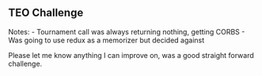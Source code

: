 ## TEO Challenge

Notes: 
    - Tournament call was always returning nothing, getting CORBS 
    - Was going to use redux as a memorizer but decided against

Please let me know anything I can improve on, was a good straight forward challenge.
